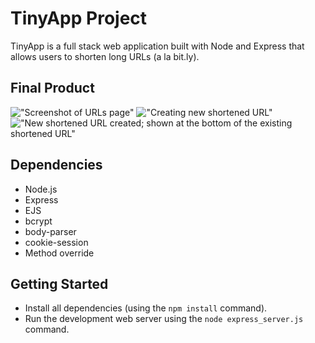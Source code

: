 # TinyApp Project

TinyApp is a full stack web application built with Node and Express that allows users to shorten long URLs (a la bit.ly).

## Final Product

!["Screenshot of URLs page"](https://github.com/uva0311/TinyApp/tree/master/docs/UI.png)
!["Creating new shortened URL"](https://github.com/uva0311/TinyApp/tree/master/docs/create_short_url.png)
!["New shortened URL created; shown at the bottom of the existing shortened URL"](https://github.com/uva0311/TinyApp/tree/master/docs/new_short_url.png)

## Dependencies

- Node.js
- Express
- EJS
- bcrypt
- body-parser
- cookie-session
- Method override

## Getting Started

- Install all dependencies (using the `npm install` command).
- Run the development web server using the `node express_server.js` command.
